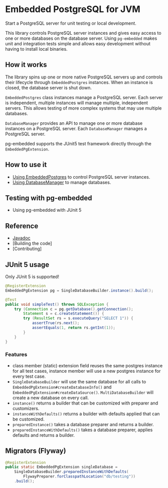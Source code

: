 # Embedded PostgreSQL for JVM

Start a PostgreSQL server for unit testing or local development.

This library controls PostgreSQL server instances and gives easy access to one or more databases on the database server. Using `pg-embedded` makes unit and integration tests simple and allows easy development without having to install local binaries.

## How it works

The library spins up one or more native PostgreSQL servers up and controls their lifecycle through `EmbeddedPostgres` instances. When an instance is closed, the database server is shut down.

`EmbeddedPostgres` class instances manage a PostgreSQL server. Each server is independent, multiple instances will manage multiple, independent servers. This allows testing of more complex systems that may use multiple databases.

`DatabaseManager` provides an API to manage one or more database instances on a PostgreSQL server. Each `DatabaseManager` manages a PostgreSQL server.

pg-embedded supports the JUnit5 test framework directly through the `EmbeddedPgExtension`.

## How to use it

* [Using EmbeddedPostgres](using_embedded_postgres.html) to control PostgreSQL server instances.
* [Using DatabaseManager](using_database_manager.html) to manage databases.

## Testing with pg-embedded

* Using pg-embedded with JUnit 5


## Reference

* [Javadoc](apidocs/)
* [Building the code]
* [Contributing]


## JUnit 5 usage

Only JUnit 5 is supported!

```java
@RegisterExtension
EmbeddedPgExtension pg = SingleDatabaseBuilder.instance().build();

@Test
public void simpleTest() throws SQLException {
    try (Connection c = pg.getDatabase().getConnection();
        Statement s = c.createStatement()) {
        try (ResultSet rs = s.executeQuery("SELECT 1")) {
            assertTrue(rs.next();
            assertEquals(1, return rs.getInt(1));
        }
    }
}
```

### Features

* class member (static) extension field reuses the same postgres instance for all test cases, instance member will use a new postgres instance for every test case.
* `SingleDatabaseBuilder` will use the same database for all calls to `EmbeddedPgExtension#createDatabaseInfo()` and `EmbeddedPgExtension#createDataSource()`. `MultiDatabaseBuilder` will create a new database on every call.
* `instance()` returns a builder that can be customized with preparer and customizers.
* `instanceWithDefaults()` returns a builder with defaults applied that can be customized.
* `preparedInstance()` takes a database preparer and returns a builder.
* `preparedInstanceWithDefaults()` takes a database preparer, applies defaults and returns a builder.


## Migrators (Flyway)

```java
@RegisterExtension
public static EmbeddedPgExtension singleDatabase =
    SingleDatabaseBuilder.preparedInstanceWithDefaults(
        FlywayPreparer.forClasspathLocation("db/testing"))
    .build();
```
